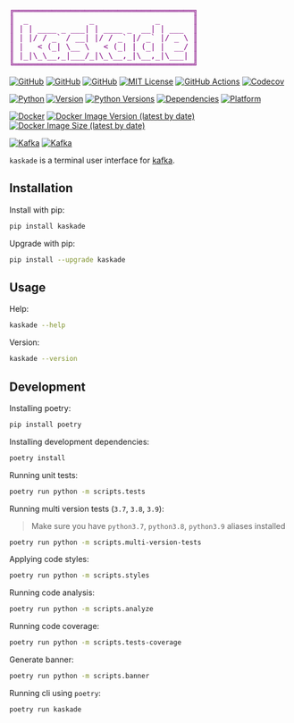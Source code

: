 <pre><span style="color: #800080; text-decoration-color: #800080">╔══════════════════════════════════════╗</span>
<span style="color: #800080; text-decoration-color: #800080">║</span> <span style="color: #800080; text-decoration-color: #800080"> _             _             _      </span> <span style="color: #800080; text-decoration-color: #800080">║</span>
<span style="color: #800080; text-decoration-color: #800080">║</span> <span style="color: #800080; text-decoration-color: #800080">| | ____ _ ___| | ____ _  __| | ___ </span> <span style="color: #800080; text-decoration-color: #800080">║</span>
<span style="color: #800080; text-decoration-color: #800080">║</span> <span style="color: #800080; text-decoration-color: #800080">| |/ / _` / __| |/ / _` |/ _` |/ _ \</span> <span style="color: #800080; text-decoration-color: #800080">║</span>
<span style="color: #800080; text-decoration-color: #800080">║</span> <span style="color: #800080; text-decoration-color: #800080">|   &lt; (_| \__ \   &lt; (_| | (_| |  __/</span> <span style="color: #800080; text-decoration-color: #800080">║</span>
<span style="color: #800080; text-decoration-color: #800080">║</span> <span style="color: #800080; text-decoration-color: #800080">|_|\_\__,_|___/_|\_\__,_|\__,_|\___|</span> <span style="color: #800080; text-decoration-color: #800080">║</span>
<span style="color: #800080; text-decoration-color: #800080">╚══════════════════════════════════════╝</span>
</pre>

<a href="https://github.com"><img alt="GitHub" src="https://img.shields.io/badge/-github-orange?logo=github&logoColor=white"></a>
<a href="https://github.com/sauljabin/kaskade"><img alt="GitHub" src="https://img.shields.io/badge/status-wip-orange"></a>
<a href="https://github.com/sauljabin/kaskade"><img alt="GitHub" src="https://badges.pufler.dev/updated/sauljabin/kaskade?label=updated"></a>
<a href="https://github.com/sauljabin/kaskade/blob/main/LICENSE"><img alt="MIT License" src="https://img.shields.io/github/license/sauljabin/kaskade"></a>
<a href="https://github.com/sauljabin/kaskade/actions"><img alt="GitHub Actions" src="https://img.shields.io/github/checks-status/sauljabin/kaskade/main?label=tests"></a>
<a href="https://app.codecov.io/gh/sauljabin/kaskade"><img alt="Codecov" src="https://img.shields.io/codecov/c/github/sauljabin/kaskade"></a>

<a href="https://www.python.org/"><img alt="Python" src="https://img.shields.io/badge/-python-success?logo=python&logoColor=white"></a>
<a href="https://pypi.org/project/kaskade"><img alt="Version" src="https://img.shields.io/pypi/v/kaskade"></a>
<a href="https://pypi.org/project/kaskade"><img alt="Python Versions" src="https://img.shields.io/pypi/pyversions/kaskade"></a>
<a href="https://libraries.io/pypi/kaskade"><img alt="Dependencies" src="https://img.shields.io/librariesio/release/pypi/kaskade"></a>
<a href="https://pypi.org/project/kaskade"><img alt="Platform" src="https://img.shields.io/badge/platform-linux%20%7C%20osx-blueviolet"></a>

<a href="https://www.docker.com/"><img alt="Docker" src="https://img.shields.io/badge/-docker-blue?logo=docker&logoColor=white"></a>
<a href="https://hub.docker.com/r/sauljabin/kaskade"><img alt="Docker Image Version (latest by date)" src="https://img.shields.io/docker/v/sauljabin/kaskade"></a>
<a href="https://hub.docker.com/r/sauljabin/kaskade"><img alt="Docker Image Size (latest by date)" src="https://img.shields.io/docker/image-size/sauljabin/kaskade"></a>

<a href="https://kafka.apache.org/"><img alt="Kafka" src="https://img.shields.io/badge/-kafka-grey?logo=apache-kafka&logoColor=white"></a>
<a href="https://kafka.apache.org/"><img alt="Kafka" src="https://img.shields.io/badge/kafka-2.8%20%7C%203.0-blue"/></a>


`kaskade` is a terminal user interface for [kafka](https://kafka.apache.org/).

## Installation

Install with pip:
```sh
pip install kaskade
```

Upgrade with pip:
```sh
pip install --upgrade kaskade
```

## Usage

Help:
```sh
kaskade --help
```

Version:
```sh
kaskade --version
```

## Development

Installing poetry:
```sh
pip install poetry
```

Installing development dependencies:
```sh
poetry install
```

Running unit tests:
```sh
poetry run python -m scripts.tests
```

Running multi version tests (`3.7`, `3.8`, `3.9`):

> Make sure you have `python3.7`, `python3.8`, `python3.9` aliases installed

```sh
poetry run python -m scripts.multi-version-tests
```

Applying code styles:
```sh
poetry run python -m scripts.styles
```

Running code analysis:
```sh
poetry run python -m scripts.analyze
```

Running code coverage:
```sh
poetry run python -m scripts.tests-coverage
```

Generate banner:
```sh
poetry run python -m scripts.banner
```

Running cli using `poetry`:
```sh
poetry run kaskade
```
